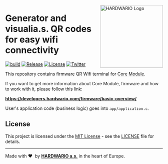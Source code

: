 <a href="https://www.hardwario.com/"><img src="https://www.hardwario.com/ci/assets/hw-logo.svg" width="200" alt="HARDWARIO Logo" align="right"></a>

# Generator and visualia.s. QR codes for easy wifi connectivity

[![build](https://github.com/hardwario/twr-radio-qr-wifi-terminal/actions/workflows/main.yml/badge.svg)](https://github.com/hardwario/twr-radio-qr-wifi-terminal/actions/workflows/main.yml)
[![Release](https://img.shields.io/github/release/bigclownprojects/bcf-radio-qr-wifi-terminal.svg)](https://github.com/bigclownprojects/bcf-radio-qr-wifi-terminal/releases)
[![License](https://img.shields.io/github/license/bigclownprojects/bcf-radio-qr-wifi-terminal.svg)](https://github.com/bigclownprojects/bcf-radio-qr-wifi-terminal/blob/master/LICENSE)
[![Twitter](https://img.shields.io/twitter/follow/hardwario_en.svg?style=social&label=Follow)](https://twitter.com/hardwario_en)

This repository contains firmware QR Wifi terminal for [Core Module](https://shop.bigclown.com/core-module).

If you want to get more information about Core Module, firmware and how to work with it, please follow this link:

**https://developers.hardwario.com/firmware/basic-overview/**

User's application code (business logic) goes into `app/application.c`.

## License

This project is licensed under the [MIT License](https://opensource.org/licenses/MIT/) - see the [LICENSE](LICENSE) file for details.

---

Made with &#x2764;&nbsp; by [**HARDWARIO a.s.**](https://www.hardwario.com/) in the heart of Europe.

